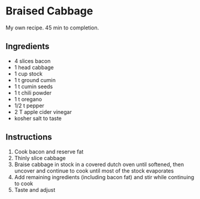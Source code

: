 # Braised Cabbage

My own recipe. 45 min to completion.

## Ingredients

* 4 slices bacon
* 1 head cabbage
* 1 cup stock
* 1 t ground cumin
* 1 t cumin seeds
* 1 t chili powder
* 1 t oregano
* 1/2 t pepper
* 2 T apple cider vinegar
* kosher salt to taste

## Instructions

1. Cook bacon and reserve fat
2. Thinly slice cabbage
3. Braise cabbage in stock in a covered dutch oven until softened, then uncover and continue to cook until most of the stock evaporates
4. Add remaining ingredients (including bacon fat) and stir while continuing to cook
5. Taste and adjust
